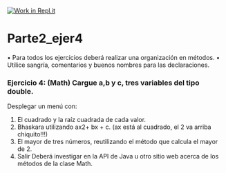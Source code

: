 [![Work in Repl.it](https://classroom.github.com/assets/work-in-replit-14baed9a392b3a25080506f3b7b6d57f295ec2978f6f33ec97e36a161684cbe9.svg)](https://classroom.github.com/online_ide?assignment_repo_id=4531013&assignment_repo_type=AssignmentRepo)
# Parte2_ejer4
•	Para todos los ejercicios deberá realizar una organización en métodos.
•	Utilice sangría, comentarios y buenos nombres para las declaraciones.

### Ejercicio 4: (Math) Cargue a,b y c, tres variables del tipo double. 
Desplegar un menú con:
1. El cuadrado y la raíz cuadrada de cada valor.
2. Bhaskara utilizando ax2+ bx + c.  (ax está al cuadrado, el 2 va arriba chiquito!!!)
3. El mayor de tres números, reutilizando el método que calcula el mayor de 2.
0. Salir
Deberá investigar en la API de Java u otro sitio web acerca de los métodos de la clase Math.



